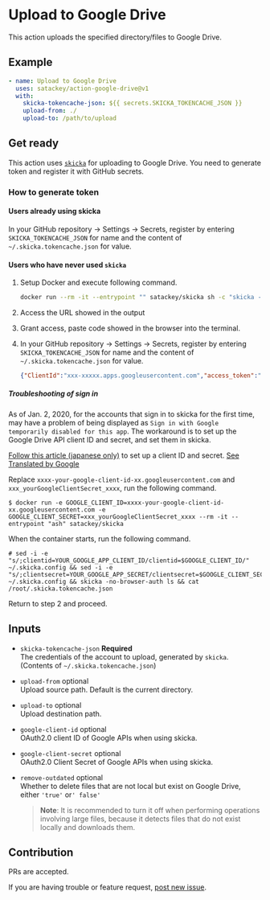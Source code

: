 # Upload to Google Drive

This action uploads the specified directory/files to Google Drive.

## Example

```yaml
- name: Upload to Google Drive
  uses: satackey/action-google-drive@v1
  with:
    skicka-tokencache-json: ${{ secrets.SKICKA_TOKENCACHE_JSON }}
    upload-from: ./
    upload-to: /path/to/upload
```

## Get ready 

This action uses [`skicka`](https://github.com/google/skicka) for uploading to Google Drive.
You need to generate token and register it with GitHub secrets.

### How to generate token

#### Users already using skicka

In your GitHub repository → Settings → Secrets, register by entering `SKICKA_TOKENCACHE_JSON` for name and the content of `~/.skicka.tokencache.json` for value.

#### Users who have never used `skicka`

1. Setup Docker and execute following command.
    ```sh
    docker run --rm -it --entrypoint "" satackey/skicka sh -c "skicka -no-browser-auth ls && cat /root/.skicka.tokencache.json"
    ```
1. Access the URL showed in the output
1. Grant access, paste code showed in the browser into the terminal.
1. In your GitHub repository → Settings → Secrets, register by entering `SKICKA_TOKENCACHE_JSON` for name and the content of `~/.skicka.tokencache.json` for value.

    ```json
    {"ClientId":"xxx-xxxxx.apps.googleusercontent.com","access_token":"xxxx.xx-xxxxxxxxx","token_type":"Bearer","refresh_token":"x//xxxxxxx-xxxxxxx","expiry":"2020-01-03T06:11:01.3298117Z"}
    ````

##### Troubleshooting of sign in

As of Jan. 2, 2020, for the accounts that sign in to skicka for the first time, may have a problem of being displayed as `Sign in with Google temporarily disabled for this app`.
The workaround is to set up the Google Drive API client ID and secret, and set them in skicka.

[Follow this article (japanese only)](https://qiita.com/satackey/items/34c7fc5bf77bd2f5c633) to set up a client ID and secret. [See Translated by Google](https://translate.google.com/translate?&sl=ja&tl=en&u=https%3A%2F%2Fqiita.com%2Fsatackey%2Fitems%2F34c7fc5bf77bd2f5c633)

Replace `xxxx-your-google-client-id-xx.googleusercontent.com` and `xxx_yourGoogleClientSecret_xxxx`, run the following command.

```shell
$ docker run -e GOOGLE_CLIENT_ID=xxxx-your-google-client-id-xx.googleusercontent.com -e GOOGLE_CLIENT_SECRET=xxx_yourGoogleClientSecret_xxxx --rm -it --entrypoint "ash" satackey/skicka
```

When the container starts, run the following command.
```
# sed -i -e "s/;clientid=YOUR_GOOGLE_APP_CLIENT_ID/clientid=$GOOGLE_CLIENT_ID/" ~/.skicka.config && sed -i -e "s/;clientsecret=YOUR_GOOGLE_APP_SECRET/clientsecret=$GOOGLE_CLIENT_SECRET/" ~/.skicka.config && skicka -no-browser-auth ls && cat /root/.skicka.tokencache.json
```

Return to step 2 and proceed.

## Inputs

- `skicka-tokencache-json` **Required**  
    The credentials of the account to upload, generated by `skicka`. (Contents of `~/.skicka.tokencache.json`)

- `upload-from` optional  
    Upload source path. Default is the current directory.

- `upload-to` optional  
    Upload destination path.

- `google-client-id` optional  
    OAuth2.0 client ID of Google APIs when using skicka.

- `google-client-secret` optional  
    OAuth2.0 Client Secret of Google APIs when using skicka.

- `remove-outdated` optional  
    Whether to delete files that are not local but exist on Google Drive, either `'true'` or`' false'`  
    > **Note**: It is recommended to turn it off when performing operations involving large files, because it detects files that do not exist locally and downloads them.

## Contribution
PRs are accepted.

If you are having trouble or feature request, [post new issue](https://github.com/satackey/action-google-drive/issues/new).
